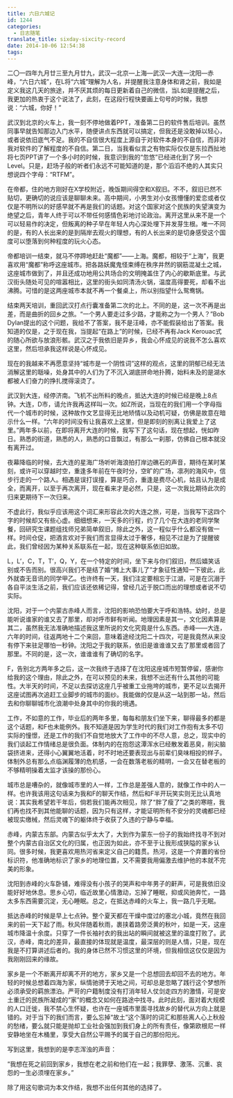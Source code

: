 ```yaml
---
title: 六日六城记
id: 1244
categories:
  - 日志随笔
translate_title: sixday-sixcity-record
date: 2014-10-06 12:54:38
tags:
---
```


二〇一四年九月廿三至九月廿九，武汉—北京—上海—武汉—大连—沈阳—赤峰，“六日六城”，在L将“六城”理解为人名，并提醒我注意身体和肾之前，我如是定义我这几天的旅途，并不厌其烦的每日更新着自己的微信，当L如是提醒之后，我更加的热衷于这个说法了，此刻，在这段行程快要画上句号的时候，我想说：“六城，你好！”



武汉到北京的火车上，我一刻不停地做着PPT，准备第二日的软件售后培训。虽然同事早就告知那边入门水平，随便讲点东西就可以搞定，但我还是没敢掉以轻心，或者说依旧底气不足。我的不自信很大程度上源自于对软件本身的不自信，而非对我对软件的了解程度的不自信。第二日，当我看似言之有物实际仅仅是东拉西扯地将七页PPT讲了一个多小时的时候，我意识到我的“忽悠”已经进化到了另一个Level。只是，赶场子般的听者们永远不可能知道的是，那个滔滔不绝的人其实只想说四个字母：“RTFM”。

在帝都，住的地方刚好在X学校附近，晚饭期间得空和X叙旧。不不，叙旧已然不贴切，更确切的说应该是聊聊未来。高中期间，小男生对小女孩懵懂的爱恋或者仅仅是不明所以的好感早就不再是我们的话题。对这个国家对这个民族的失望演变为绝望之后，青年人终于可以不带任何感情色彩地讨论政治。离开这里从来不是一个可以轻易作的决定，但叛离的种子早在年轻人内心深处埋下并发芽生根。唯一不同的是，有的人长出来的是到隔岸去观火的理想，有的人长出来的是切身感受这个国度可以堕落到何种程度的玩火心态。



帝都培训一结束，就马不停蹄地赶赴“魔都”——上海。魔都，相较于“上海”，我更喜欢用“魔都”称呼这座城市。把各路妖魔鬼怪束缚在秩序井然的钢筋混凝土之城，这座城市做到了，并且还成功地用公共场合的文明掩盖住了内心的歇斯底里。与武汉街头随处可见的喧嚣相比，这里的街头如同清汤火锅，温度高得要死，却看不出沸腾。可惜的是这两座城市本就不再一个餐桌上，所以别指望什么鸳鸯锅。



结束两天培训，重回武汉打点行囊准备第二次的北上。不同的是，这一次不再是出差，而是曲折的回乡之旅。“一个男人要走过多少路，才能称之为一个男人？”Bob Dylan提出的这个问题，我给不了答案，我不是汪峰，亦不能假装给出了答案。我知道的仅是，之于现在我，当提起“在路上”的时候，已经不再有Jack Kerouac式的随心所欲与放浪形骸。武汉之于我依旧是异乡，我会心怀成见的说我不怎么喜欢这里，然后坦承我这样说是心怀成见。

现在的我越来不再愿意坚持“城市是一个阴性词”这样的观点，这里的阴郁已经无法消解这里的聒噪，处身其中的人们为了不沉入湖底拼命地扑腾，始料未及的是湖水都被人们奋力的挣扎搅得滚烫了。



武汉到大连，经停济南。飞机不出所料的晚点，抵达大连的时候已经是晚上8点钟。大连，D市，请允许我再这样叫一次。如Z所说，当现在的我们用一个字母指代一个城市的时候，这种故作文艺显得无比地矫情以及动机可疑，仿佛是故意在暗示什么一样。“六年的时间没有让我喜欢上这里，但是即刻的别离让我爱上了这里。”两年多以前，在即将离开大连的时候，我写下了这句话，现在想起，恍如昨日。熟悉的街道，熟悉的人，熟悉的口音飘过，有那么一刹那，仿佛自己根本就没有离开过。

夜幕降临的时候，去大连的星海广场听听海浪拍打岸边礁石的声音，期待在某时某刻，或许可以穿越时空，重逢多年前在午夜时分，空旷的广场，凛冽的海风中，信步行走的一个路人。相遇是误打误撞，算是巧合，重逢是费尽心机，姑且认为是成全，而离开，以至于再次离开，现在看来才是必然，只是，这一次我比期待此次的归来更期待下一次归来。

不虚此行，我似乎应该用这个词汇来形容此次的大连之旅，可是，当我写下这四个字的时候却又有些心虚。细细想来，一天多的行程，约了几个在大连的老同学聚餐，回研究生课题组找师兄弟简单叙旧，除此之外，这一程似乎什么都没有做一样。时间仓促，把酒言欢对于我们而言显得太过于奢侈，相见不过是为了提醒彼此，我们曾经因为某种关系联系在一起，现在这种联系依旧如故。

L，L’，C，T，T’，Q，Y，在一个特定的时间，坐下来与你们叙旧，然后嬉笑话别或不告而别。很高兴我们不是结了婚“摊上大事儿了”才象征性通知一下彼此，此外就杳无音讯的同学甲乙。也许终有一天，我们注定要相忘于江湖，可是在沉溺于各自平淡生活之前，我们应该还依稀记得，曾经几近于脱口而出的理想或者说不切实际。



沈阳，对于一个内蒙古赤峰人而言，沈阳的影响恐怕要大于呼和浩特。幼时，总是能听说谁家的谁又去了那里，却对呼市鲜有听闻。地理因素是其一，文化因素算是其二，虽然我无法准确地描述我这里所说的文化究竟是什么东西。赤峰——大连，六年的时间，往返两地十二个来回，意味着途经沈阳二十四次，可是我竟然从来没有停下来驻足哪怕一秒钟。沈阳之于我的联系，依旧是谁谁谁又去了那里或者回了那里。不同的是，这一次，谁谁谁有了确切的名字。

F，告别北方两年多之后，这一次我终于选择了在沈阳这座城市短暂停留，感谢你给我的这个理由，除此之外，在可以预见的未来，我想不出还有什么其他的可能性。大半天的时间，不足以去探访这座几乎被重工业拖垮的城市，更不足以去揭开这座试图再次追赶工业脚步的城市的面纱。我能做的仅是从这一站到那一站，然后去和你聊聊城市化浪潮中处身其中的你我的境遇。

工作，不如意的工作，毕业后的两年多里，每每和朋友们坐下来，聊得最多的都是这个话题，和F也未能例外。我不知道是因为学生时代的我们对工作抱有太多不切实际的憧憬，还是工作的我们不自觉地放大了工作中的不尽人意，总之，现实中的我们谈起工作情绪总是很负面。体制内的在抱怨这潭浑水已经散发着恶臭，削尖脑袋挤进来，还得小心翼翼地活着，时不时地还要表现出与前辈们臭味相投的样子。体制外总有那么点临渊履薄的危机感，一会在数落老板的精明，一会又在替老板的不够精明操着太监才该操的那份心。

城市总是嘈杂的，就像城市里的人一样，工作总是差强人意的，就像工作中的人一样。也许我该用这句话来为我和F的聊天作结，然后和F半开玩笑实则无比认真地说：其实我希望若干年后，倘若我们能再次相见，除了“胖了瘦了”之类的寒暄，我们再也找不到其他能聊的话题，因为只有这样，才能证明所有不安分的灵魂都已经被现实缴械，然后灵魂下的躯体终于收获了久违的宁静与幸福。



赤峰，内蒙古东部。内蒙古似乎太大了，大到作为蒙东一份子的我始终找寻不到对整个内蒙古自治区文化的归属，也正因为如此，亦不至于让我形成狭隘的家乡认同。很多时候，我更喜欢用热河省来定义自己的籍贯。热河，这是一个弃置的省份标识符，他准确地标识了家乡的地理位置，又不需要我用偏激去维护他的本就不完美的形象。

沈阳到赤峰的火车卧铺，难得没有小孩子的哭声和中年男子的鼾声，可是我依旧没能好好地休息。思乡心切，临近故里心情激动，忘掉了睡眠，抑或风驰奔忙，一路太多东西需要沉淀，无心睡眠。总之，在抵达赤峰的火车上，我一路几乎无眠。

抵达赤峰的时候是早上七点钟。整个夏天都在干燥中度过的塞北小城，竟然在我回来的前一天下起了雨。秋风伴随着秋雨，裹挟着路旁泛黄的秋叶，如是一天，这座城市降温十余度。只穿了一件长袖衬衣的我出站的瞬间就被这里的温度打败了。武汉，赤峰，南北的差异，最直接的体现就是温度，最深层的则是人情，只是，现在我是不打算讲述后者的。我的身体已然不习惯这里的环境，但我相信这仅仅是因为我刚刚回来的缘故。

家乡是一个不断离开却离不开的地方，家乡又是一个总想回去却回不去的地方。年轻的时候总想着四海为家，纵情驰骋于天地之间，可却总是忽略了践行这个梦想所必须承受的羁旅漂泊。严苛的户籍制度没有打消年轻人仗剑走四方的激情，可是安土重迁的民族所凝成的“家”的概念又如何在路途中找寻。此时此刻，面对着大规模的人口迁徙，我不禁心生怀疑，也许在一座城市里面寻找故乡的替代从方向上就是错的。对于当下的我们而言，要么忘掉“故土”这个落时的词汇和那些离人心上秋般的愁绪，要么就只能是抛却工业社会强加到我们身上的所有责任，像第欧根尼一样安静地坐在木桶里，享受大自然公平赐予的属于自己的那份阳光。



写到这里，我想到的是李志浑浊的声音：

“我想在死之前回到家乡，我想在老之前和他们在一起；我罪孽、激荡、沉重、哀怨的一生必须埋在家乡。”

除了用这句歌词为本文作结，我想不出任何其他的选择了。